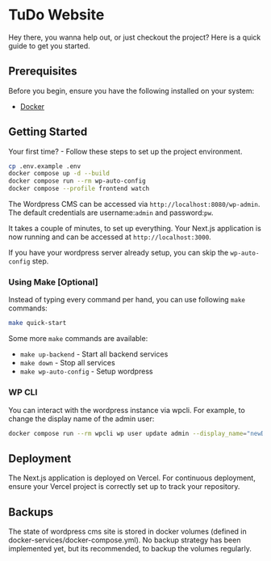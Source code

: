 # TuDo Website

Hey there, you wanna help out, or just checkout the project? Here is a quick guide to get you started.

## Prerequisites

Before you begin, ensure you have the following installed on your system:
- [Docker](https://docs.docker.com/get-docker/)

## Getting Started

Your first time? - Follow these steps to set up the project environment.

   ```bash
   cp .env.example .env
   docker compose up -d --build
   docker compose run --rm wp-auto-config
   docker compose --profile frontend watch
   ```

The Wordpress CMS can be accessed via `http://localhost:8080/wp-admin`.
The default credentials are username:`admin` and password:`pw`.

It takes a couple of minutes, to set up everything.
Your Next.js application is now running and can be accessed at `http://localhost:3000`.

If you have your wordpress server already setup, you can skip the `wp-auto-config` step.

### Using Make [Optional]
Instead of typing every command per hand, you can use following `make` commands:

   ```bash
   make quick-start
   ```

Some more `make` commands are available:
- `make up-backend` - Start all backend services
- `make down` - Stop all services
- `make wp-auto-config` - Setup wordpress

### WP CLI
You can interact with the wordpress instance via wpcli. For example, to change the display name of the admin user:
   ```bash
  docker compose run --rm wpcli wp user update admin --display_name="newDisplayName"
   ```

## Deployment

The Next.js application is deployed on Vercel. For continuous deployment, ensure your Vercel project is correctly set up to track your repository.

## Backups

The state of wordpress cms site is stored in docker volumes (defined in docker-services/docker-compose.yml).
No backup strategy has been implemented yet, but its recommended, to backup the volumes regularly.
